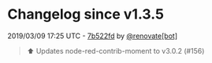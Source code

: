 # Changelog since v1.3.5

2019/03/09 17:25 UTC - [7b522fd](https://github.com/hassio-addons/addon-node-red/commit/7b522fdb35f214a63e64c9ecf8556b2e0c58e688) by [@renovate[bot]](https://github.com/apps/renovate)
> :arrow_up: Updates node-red-contrib-moment to v3.0.2 (#156) 

